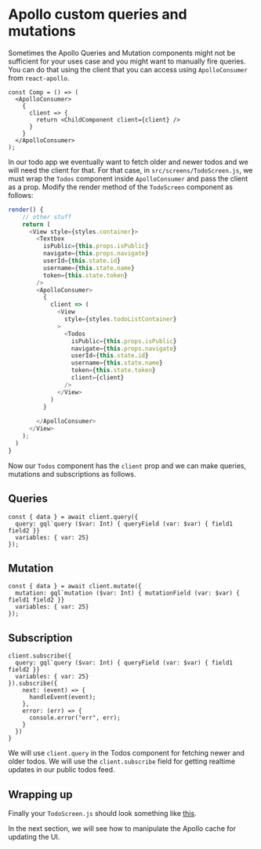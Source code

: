# Apollo custom queries and mutations

Sometimes the Apollo Queries and Mutation components might not be sufficient for your uses case and you might want to manually fire queries. You can do that using the client that you can access using `ApolloConsumer` from `react-apollo`.

```
const Comp = () => (
  <ApolloConsumer>
    {
      client => {
        return <ChildComponent client={client} />
      }
    }
  </ApolloConsumer>
);
```


In our todo app we eventually want to fetch older and newer todos and we will need the client for that. For that case, in `src/screens/TodoScreen.js`, we must wrap the `Todos` component inside `ApolloConsumer` and pass the client as a prop. Modify the render method of the `TodoScreen` component as follows:

```js
render() {
    // other stuff
    return (
      <View style={styles.container}>
        <Textbox
          isPublic={this.props.isPublic}
          navigate={this.props.navigate}
          userId={this.state.id}
          username={this.state.name}
          token={this.state.token}
        />
        <ApolloConsumer>
          {
            client => (
              <View
                style={styles.todoListContainer}
              > 
                <Todos
                  isPublic={this.props.isPublic}
                  navigate={this.props.navigate}
                  userId={this.state.id}
                  username={this.state.name}
                  token={this.state.token}
                  client={client}
                />
              </View>
            )
          }
          
        </ApolloConsumer>
      </View>
    );
  )
}
```

Now our `Todos` component has the `client` prop and we can make queries, mutations and subscriptions as follows.

## Queries

```
const { data } = await client.query({
  query: gql`query ($var: Int) { queryField (var: $var) { field1 field2 }}
  variables: { var: 25}
});
```

## Mutation

```
const { data } = await client.mutate({
  mutation: gql`mutation ($var: Int) { mutationField (var: $var) { field1 field2 }}
  variables: { var: 25}
});
```

## Subscription

```
client.subscribe({
  query: gql`query ($var: Int) { queryField (var: $var) { field1 field2 }}
  variables: { var: 25} 
}).subscribe({
    next: (event) => {
      handleEvent(event);
    },
    error: (err) => {
      console.error("err", err);
    }
  })
}
```


We will use `client.query` in the Todos component for fetching newer and older todos. We will use the `client.subscribe` field for getting realtime updates in our public todos feed.

## Wrapping up

Finally your `TodoScreen.js` should look something like [this](TODO).

In the next section, we will see how to manipulate the Apollo cache for updating the UI.
